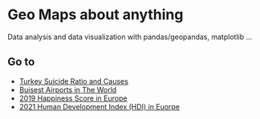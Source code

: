 # Geo Maps about anything

Data analysis and data visualization with pandas/geopandas, matplotlib ...

## Go to

- [Turkey Suicide Ratio and Causes](https://github.com/hmtcelik/geo-maps/blob/main/src/suicide-by-city.ipynb)
- [Buisest Airports in The World](https://github.com/hmtcelik/geo-maps/blob/main/src/busiest_airports.ipynb)
- [2019 Happiness Score in Europe](https://github.com/hmtcelik/geo-maps/blob/main/src/happines_2019.ipynb)
- [2021 Human Development Index (HDI) in Euorpe](https://github.com/hmtcelik/geo-maps/blob/main/src/hdi_2021.ipynb)
